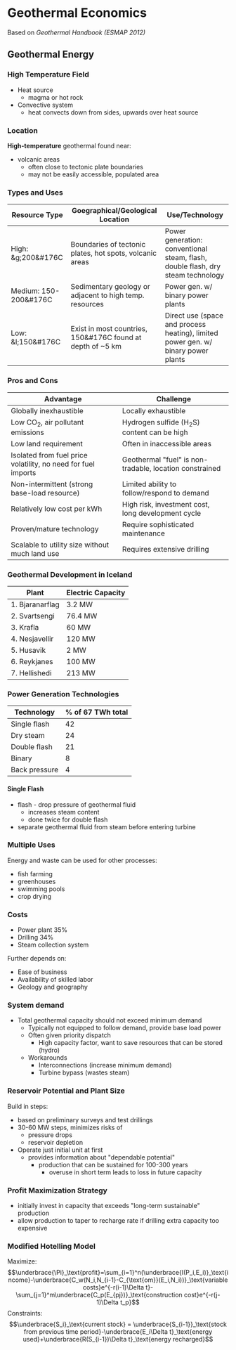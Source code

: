 # Geothermal Economics
Based on *Geothermal Handbook (ESMAP 2012)*

## Geothermal Energy

### High Temperature Field

- Heat source
	- magma or hot rock
- Convective system
	- heat convects down from sides, upwards over heat source

### Location

**High-temperature** geothermal found near:
- volcanic areas
	- often close to tectonic plate boundaries
	- may not be easily accessible, populated area

### Types and Uses

| Resource Type         | Goegraphical/Geological Location                           | Use/Technology                                                                    |
| --------------------- | ---------------------------------------------------------- | --------------------------------------------------------------------------------- |
| High: &g;200&#176C    | Boundaries of tectonic plates, hot spots, volcanic areas   | Power generation: conventional steam, flash, double flash, dry steam technology   |
| Medium: 150-200&#176C | Sedimentary geology or adjacent to high temp. resources    | Power gen. w/ binary power plants                                                 |
| Low: &l;150&#176C     | Exist in most countries, 150&#176C found at depth of ~5 km | Direct use (space and process heating), limited power gen. w/ binary power plants |                      |                                                            |                                                                                   |

### Pros and Cons

| Advantage                                                     | Challenge                                               |
| ------------------------------------------------------------- | ------------------------------------------------------- |
| Globally inexhaustible                                        | Locally exhaustible                                     |
| Low CO<sub>2</sub>, air pollutant emissions                   | Hydrogen sulfide (H<sub>2</sub>S) content can be high   |
| Low land requirement                                          | Often in inaccessible areas                             |
| Isolated from fuel price volatility, no need for fuel imports | Geothermal "fuel" is non-tradable, location constrained |
| Non-intermittent (strong base-load resource)                  | Limited ability to follow/respond to demand             |
| Relatively low cost per kWh                                   | High risk, investment cost, long development cycle      |
| Proven/mature technology                                      | Require sophisticated maintenance                       |
| Scalable to utility size without much land use                | Requires extensive drilling                             |

### Geothermal Development in Iceland

| Plant           | Electric Capacity |
| --------------- | ----------------- |
| 1. Bjaranarflag | 3.2 MW            |
| 2. Svartsengi   | 76.4 MW           |
| 3. Krafla       | 60 MW             |
| 4. Nesjavellir  | 120 MW            |
| 5. Husavik      | 2 MW              |
| 6. Reykjanes    | 100 MW            |
| 7. Hellishedi   | 213 MW            | 

### Power Generation Technologies

| Technology    | % of 67 TWh total |
| ------------- | ----------------- |
| Single flash  | 42                |
| Dry steam     | 24                |
| Double flash  | 21                |
| Binary        | 8                 |
| Back pressure | 4                 |

#### Single Flash

 - flash - drop pressure of geothermal fluid
	 - increases steam content
	 - done twice for double flash
 - separate geothermal fluid from steam before entering turbine

### Multiple Uses

Energy and waste can be used for other processes:
- fish farming
- greenhouses
- swimming pools
- crop drying

### Costs

- Power plant 35%
- Drilling 34%
- Steam collection system

Further depends on:
- Ease of business
- Availability of skilled labor
- Geology and geography

### System demand

- Total geothermal capacity should not exceed minimum demand
	- Typically not equipped to follow demand, provide base load power
	- Often given priority dispatch
		- High capacity factor, want to save resources that can be stored (hydro)
	- Workarounds
		- Interconnections (increase minimum demand)
		- Turbine bypass (wastes steam)

### Reservoir Potential and Plant Size

Build in steps:
- based on preliminary surveys and test drillings
- 30-60 MW steps, minimizes risks of
	- pressure drops
	- reservoir depletion
- Operate just initial unit at first
	- provides information about "dependable potential"
		- production that can be sustained for 100-300 years
			- overuse in short term leads to loss in future capacity

### Profit Maximization Strategy

- initially invest in capacity that exceeds "long-term sustainable" production
- allow production to taper to recharge rate if drilling extra capacity too expensive

### Modified Hotelling Model

Maximize:
$$\underbrace{\Pi}_\text{profit}=\sum_{i=1}^n(\underbrace{I(P_i,E_i)}_\text{income}-\underbrace{C_w(N_i,N_{i-1}-C_{\text{om}}(E_i,N_i))}_\text{variable costs}e^{-r(i-1)\Delta t}-\sum_{j=1}^m\underbrace{C_p(E_{pj})}_\text{construction cost}e^{-r(j-1)\Delta t_p}$$
Constraints:
$$\underbrace{S_i}_\text{current stock} = \underbrace{S_{i-1}}_\text{stock from previous time period}-\underbrace{E_i\Delta t}_\text{energy used}+\underbrace{R(S_{i-1})\Delta t}_\text{energy recharged}$$
